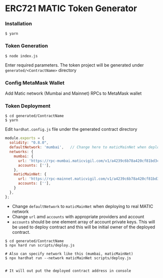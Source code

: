 # ERC721 MATIC Token Generator

### Installation 

```shell
$ yarn
```

### Token Generation

```shell
$ node index.js
```

Enter required parameters. The token project will be generated under `generated/<ContractName>` directory


### Config MetaMask Wallet
Add Matic network (Mumbai and Mainnet) RPCs to MetaMask wallet 


### Token Deployment

```shell
$ cd generated/ContractName
$ yarn
```

Edit `hardhat.config.js` file under the generated contract directory

```javascript
module.exports = {
  solidity: "0.8.0",
  defaultNetwork: 'mumbai',   // Change here to maticMainNet when deploying to real matic network
  networks: {
    mumbai: {
      url: 'https://rpc-mumbai.maticvigil.com/v1/a4239c6b78a420cf81bd3c23e9ddc5f682be6970',
      accounts: [''],
    },
    maticMainNet: {
      url: 'https://rpc-mainnet.maticvigil.com/v1/a4239c6b78a420cf81bd3c23e9ddc5f682be6970',
      accounts: [''],
    }
  },
};
```

- Change `defaultNetwork` to `maticMainNet` when deploying to real MATIC network
- Change `url` amd `accounts` with appropriate providers and account
- `accounts` should be one element array of account private keys. This will be used to deploy contract and this will be initial owner of the deployed contract.  

```shell
$ cd generated/ContractName
$ npx hard run scripts/deploy.js

# Also can specify network like this (mumbai, maticMainNet)
$ npx hardhat run --network maticMainNet scripts/deploy.js


# It will out put the deployed contract address in console
```
